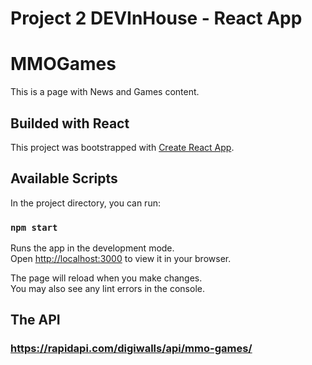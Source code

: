 # Project 2 DEVInHouse - React App
# MMOGames

This is a page with News and Games content.

## Builded with React

This project was bootstrapped with [Create React App](https://github.com/facebook/create-react-app).

## Available Scripts

In the project directory, you can run:

### `npm start`

Runs the app in the development mode.\
Open [http://localhost:3000](http://localhost:3000) to view it in your browser.

The page will reload when you make changes.\
You may also see any lint errors in the console.

## The API

### https://rapidapi.com/digiwalls/api/mmo-games/